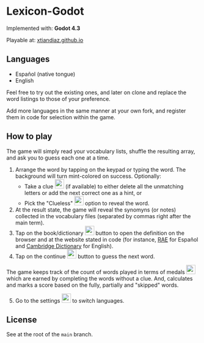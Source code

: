 # Lexicon-Godot

Implemented with: **Godot 4.3**

Playable at: [xtiandiaz.github.io](https://xtiandiaz.github.io/lexicon/godot/builds/web)

## Languages

- Español (native tongue)
- English

Feel free to try out the existing ones, and later on clone and replace the word listings to those of your preference.

Add more languages in the same manner at your own fork, and register them in code for selection within the game.

## How to play

The game will simply read your vocabulary lists, shuffle the resulting array, and ask you to guess each one at a time.

1. Arrange the word by tapping on the keypad or typing the word. The background will turn mint-colored on success.
Optionally: 
      * Take a clue <img src="http://xtiandiaz.github.io/lexicon/godot/commonalities/icons/clue.png" height="24" /> (if available) to either delete all the unmatching letters or add the next correct one as a hint, or
      * Pick the "Clueless" <img src="http://xtiandiaz.github.io/lexicon/godot/commonalities/icons/clueless.png" height="24" /> option to reveal the word.
2. At the result state, the game will reveal the synomyns (or notes) collected in the vocabulary files (separated by commas right after the main term).
3. Tap on the book/dictionary <img src="http://xtiandiaz.github.io/lexicon/godot/commonalities/icons/dictionary.png" height="24" /> button to open the definition on the browser and at the website stated in code (for instance, [RAE](https://dle.rae.es) for Español and [Cambridge Dictionary](https://dictionary.cambridge.org/dictionary/english) for English).
4. Tap on the continue <img src="http://xtiandiaz.github.io/lexicon/godot/commonalities/icons/continue.png" height="24" /> button to guess the next word.

The game keeps track of the count of words played in terms of medals <img src="http://xtiandiaz.github.io/lexicon/godot/commonalities/icons/medal.png" height="24"> which are earned by completing the words without a clue. And, calculates and marks a score based on the fully, partially and "skipped" words. 

5. Go to the settings <img src="http://xtiandiaz.github.io/lexicon/godot/commonalities/icons/gear.png" height="24" /> to switch languages.


## License

See at the root of the `main` branch.


